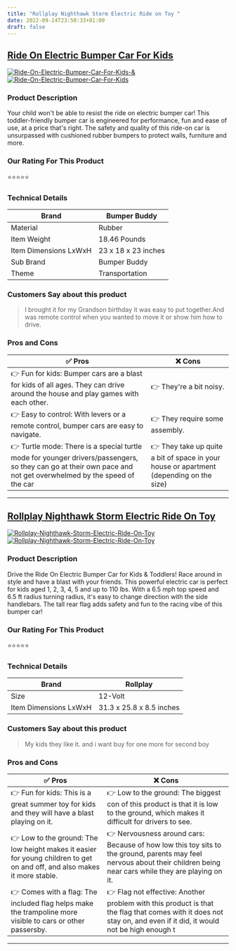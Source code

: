 ```yaml
---
title: "Rollplay Nighthawk Storm Electric Ride on Toy "
date: 2022-09-24T23:50:33+01:00
draft: false
---
```


## [Ride On Electric Bumper Car For Kids](/Ride-On-Electric-Bumper-Car-For-Kids)
[![Ride-On-Electric-Bumper-Car-For-Kids-&](<https://images-na.ssl-images-amazon.com/images/I/71b6ypuCqML._AC_UL600_SR600,400_.jpg>)](<https://www.amazon.com/Electric-Bumper-Toddlers-2-Speed-Girls/dp/B09BMC26P7/?tag=kidselectricvehicle-20>)[![Ride-On-Electric-Bumper-Car-For-Kids](<https://dabuttonfactory.com/button.png?t=CHECK+AMAZON&f=Noto+Sans-Bold&ts=26&tc=fff&hp=45&vp=20&c=11&bgt=unicolored&bgc=4bd42f>)](<https://www.amazon.com/Electric-Bumper-Toddlers-2-Speed-Girls/dp/B09BMC26P7/?tag=kidselectricvehicle-20>)

### Product Description 

Your child won't be able to resist the ride on electric bumper car! This toddler-friendly bumper car is engineered for performance, fun and ease of use, at a price that's right. The safety and quality of this ride-on car is unsurpassed with cushioned rubber bumpers to protect walls, furniture and more.

### Our Rating For This Product

⭐⭐⭐⭐⭐

### Technical Details

| Brand                 | Bumper Buddy        |
|-----------------------|---------------------|
| Material              | Rubber              |
| Item Weight           | 18.46 Pounds        |
| Item Dimensions LxWxH | 23 x 18 x 23 inches |
| Sub Brand             | Bumper Buddy        |
| Theme                 | Transportation      |

### Customers Say about this product

> I brought it for my Grandson birthday it was easy to put together.And was remote control when you wanted to move it or show him how to drive.

### Pros and Cons

| ✅ Pros | ❌ Cons |
|-|-|
| 👉 Fun for kids: Bumper cars are a blast for kids of all ages. They can drive around the house and play games with each other.|👉 They're a bit noisy. |
| 👉 Easy to control: With levers or a remote control, bumper cars are easy to navigate. |👉 They require some assembly.|
| 👉 Turtle mode: There is a special turtle mode for younger drivers/passengers, so they can go at their own pace and not get overwhelmed by the speed of the car|👉 They take up quite a bit of space in your house or apartment (depending on the size)|

---

## [Rollplay Nighthawk Storm Electric Ride On Toy](/Rollplay-Nighthawk-Storm-Electric-Ride-On-Toy)
[![Rollplay-Nighthawk-Storm-Electric-Ride-On-Toy](<https://images-na.ssl-images-amazon.com/images/I/61lFIevXMNL._AC_UL600_SR600,400_.jpg>)](<https://www.amazon.com/Rollplay-Nighthawk-Electric-Rechargeable-Handlebars/dp/B09L56BWRK/?tag=kidselectricvehicle-20>)[![Rollplay-Nighthawk-Storm-Electric-Ride-On-Toy](<https://dabuttonfactory.com/button.png?t=CHECK+AMAZON&f=Noto+Sans-Bold&ts=26&tc=fff&hp=45&vp=20&c=11&bgt=unicolored&bgc=4bd42f>)](<https://www.amazon.com/Rollplay-Nighthawk-Electric-Rechargeable-Handlebars/dp/B09L56BWRK/?tag=kidselectricvehicle-20>)

### Product Description 

Drive the Ride On Electric Bumper Car for Kids & Toddlers! Race around in style and have a blast with your friends. This powerful electric car is perfect for kids aged 1, 2, 3, 4, 5 and up to 110 lbs. With a 6.5 mph top speed and 6.5 ft radius turning radius, it's easy to change direction with the side handlebars. The tall rear flag adds safety and fun to the racing vibe of this bumper car!

### Our Rating For This Product

⭐⭐⭐⭐⭐

### Technical Details

| Brand                 | Rollplay                 |
|-----------------------|--------------------------|
| Size                  | 12-Volt                  |
| Item Dimensions LxWxH | 31.3 x 25.8 x 8.5 inches |

### Customers Say about this product

> My kids they like it. and i want buy for one more for second boy

### Pros and Cons

| ✅ Pros | ❌ Cons |
|-|-|
| 👉 Fun for kids: This is a great summer toy for kids and they will have a blast playing on it.|👉 Low to the ground: The biggest con of this product is that it is low to the ground, which makes it difficult for drivers to see.|
| 👉 Low to the ground: The low height makes it easier for young children to get on and off, and also makes it more stable.|👉 Nervousness around cars: Because of how low this toy sits to the ground, parents may feel nervous about their children being near cars while they are playing on it.|
| 👉 Comes with a flag: The included flag helps make the trampoline more visible to cars or other passersby.|👉 Flag not effective: Another problem with this product is that the flag that comes with it does not stay on, and even if it did, it would not be high enough t|

---
